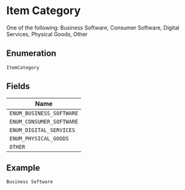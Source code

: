 
# Item Category

One of the following: Business Software, Consumer Software, Digital Services, Physical Goods, Other

## Enumeration

`ItemCategory`

## Fields

| Name |
|  --- |
| `ENUM_BUSINESS_SOFTWARE` |
| `ENUM_CONSUMER_SOFTWARE` |
| `ENUM_DIGITAL_SERVICES` |
| `ENUM_PHYSICAL_GOODS` |
| `OTHER` |

## Example

```
Business Software
```

